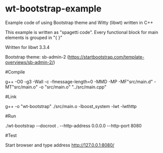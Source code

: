 # wt-bootstrap-example
Example code of using Bootstrap theme and Witty (libwt) written in C++

This example is written as "spagetti code".
Every functional block for main elements is grouped in "{ }"

Written for libwt 3.3.4

Bootstrap theme: sb-admin-2 (https://startbootstrap.com/template-overviews/sb-admin-2/)

#Compile

g++ -O0 -g3 -Wall -c -fmessage-length=0 -MMD -MP -MF"src/main.d" -MT"src/main.o" -o "src/main.o" "../src/main.cpp"

#Link

g++  -o "wt-bootstrap"  ./src/main.o   -lboost_system -lwt -lwthttp


#Run

./wt-bootstrap --docroot . --http-address 0.0.0.0 --http-port 8080

#Test

Start browser and type address http://127.0.0.1:8080/
